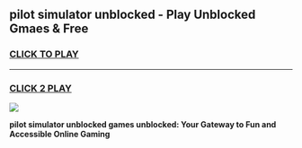 
## pilot simulator unblocked - Play Unblocked Gmaes & Free
<h3>
<a href="https://news.freeplayer.one?title=pilot_simulator_unblocked&ref=23F">CLICK TO PLAY</a></h3>
<hr>

<h3>
<a href="https://news.freeplayer.one?title=pilot_simulator_unblocked&ref=23F">CLICK 2 PLAY</a>
  
</h3>

<a href="https://news.freeplayer.one?title=pilot_simulator_unblocked&ref=23F/"><img src="https://clearcache.store/games.png"></a>


**pilot simulator unblocked games unblocked: Your Gateway to Fun and Accessible Online Gaming**
